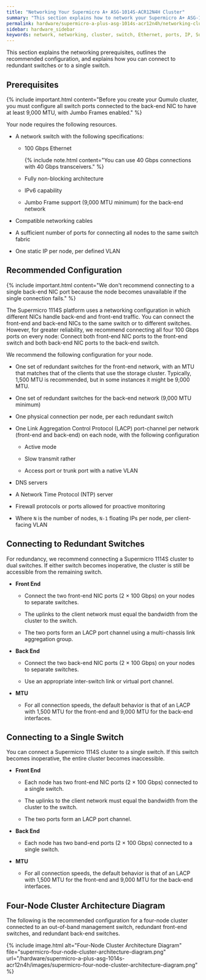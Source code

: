 ```yaml
---
title: "Networking Your Supermicro A+ ASG-1014S-ACR12N4H Cluster"
summary: "This section explains how to network your Supermicro A+ ASG-1014S-ACR12N4H cluster."
permalink: hardware/supermicro-a-plus-asg-1014s-acr12n4h/networking-cluster.html
sidebar: hardware_sidebar
keywords: network, networking, cluster, switch, Ethernet, ports, IP, Supermicro 1014S, WN10RT
---
```


This section explains the networking prerequisites, outlines the recommended configuration, and explains how you can connect to redundant switches or to a single switch.


##  Prerequisites
{% include important.html content="Before you create your Qumulo cluster, you must configure all switch ports connected to the back-end NIC to have at least 9,000 MTU, with Jumbo Frames enabled." %}

Your node requires the following resources.
* A network switch with the following specifications:

  * 100 Gbps Ethernet

    {% include note.html content="You can use 40 Gbps connections with 40 Gbps transceivers." %}

  * Fully non-blocking architecture

  * IPv6 capability

  * Jumbo Frame support (9,000 MTU minimum) for the back-end network

* Compatible networking cables

* A sufficient number of ports for connecting all nodes to the same switch fabric

* One static IP per node, per defined VLAN


## Recommended Configuration
{% include important.html content="We don't recommend connecting to a single back-end NIC port because the node becomes unavailable if the single connection fails." %}

The Supermicro 1114S platform uses a networking configuration in which different NICs handle back-end and front-end traffic. You can connect the front-end and back-end NICs to the same switch or to different switches. However, for greater reliability, we recommend connecting all four 100 Gbps ports on every node: Connect both front-end NIC ports to the front-end switch and both back-end NIC ports to the back-end switch.

We recommend the following configuration for your node.

* One set of redundant switches for the front-end network, with an MTU that matches that of the clients that use the storage cluster. Typically, 1,500 MTU is recommended, but in some instances it might be 9,000 MTU.

* One set of redundant switches for the back-end network (9,000 MTU minimum)

* One physical connection per node, per each redundant switch

* One Link Aggregation Control Protocol (LACP) port-channel per network (front-end and back-end) on each node, with the following configuration

  * Active mode

  * Slow transmit rather

  * Access port or trunk port with a native VLAN

* DNS servers

* A Network Time Protocol (NTP) server

* Firewall protocols or ports allowed for proactive monitoring

* Where `N` is the number of nodes, `N-1` floating IPs per node, per client-facing VLAN


## Connecting to Redundant Switches
For redundancy, we recommend connecting a Supermicro 1114S cluster to dual switches. If either switch becomes inoperative, the cluster is still be accessible from the remaining switch.

* **Front End**

  * Connect the two front-end NIC ports (2 &#215; 100 Gbps) on your nodes to separate switches.

  * The uplinks to the client network must equal the bandwidth from the cluster to the switch.

  * The two ports form an LACP port channel using a multi-chassis link aggregation group.

* **Back End**

  * Connect the two back-end NIC ports (2 &#215; 100 Gbps) on your nodes to separate switches.

  * Use an appropriate inter-switch link or virtual port channel.

* **MTU**

  * For all connection speeds, the default behavior is that of an LACP with 1,500 MTU for the front-end and 9,000 MTU for the back-end interfaces.


## Connecting to a Single Switch
You can connect a Supermicro 1114S cluster to a single switch. If this switch becomes inoperative, the entire cluster becomes inaccessible.

* **Front End**

  * Each node has two front-end NIC ports (2 &#215; 100 Gbps) connected to a single switch.

  * The uplinks to the client network must equal the bandwidth from the cluster to the switch.

  * The two ports form an LACP port channel. 

* **Back End**

  * Each node has two band-end ports (2 &#215; 100 Gbps) connected to a single switch.

* **MTU**

  * For all connection speeds, the default behavior is that of an LACP with 1,500 MTU for the front-end and 9,000 MTU for the back-end interfaces.


## Four-Node Cluster Architecture Diagram
The following is the recommended configuration for a four-node cluster connected to an out-of-band management switch, redundant front-end switches, and redundant back-end switches.

{% include image.html alt="Four-Node Cluster Architecture Diagram" file="supermicro-four-node-cluster-architecture-diagram.png" url="/hardware/supermicro-a-plus-asg-1014s-acr12n4h/images/supermicro-four-node-cluster-architecture-diagram.png" %}
